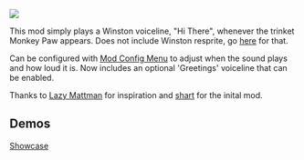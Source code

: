 ![](https://i.imgur.com/euYr5kH.png)

This mod simply plays a Winston voiceline, "Hi There", whenever the trinket Monkey Paw appears.
Does not include Winston resprite, go [here](https://steamcommunity.com/sharedfiles/filedetails/?id=2924047210) for that.

Can be configured with [Mod Config Menu](https://steamcommunity.com/sharedfiles/filedetails/?id=2681875787) to adjust when the sound plays and how loud it is. Now includes an optional 'Greetings' voiceline that can be enabled.

Thanks to [Lazy Mattman](https://www.youtube.com/@lazymattman) for inspiration and [shart](https://steamcommunity.com/sharedfiles/filedetails/?id=2924047210) for the inital mod.

## Demos
[Showcase](none)